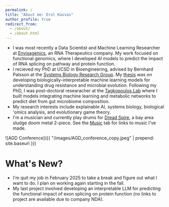```yaml
---
permalink: /
title: "About me: Erol Kavvas"
author_profile: true
redirect_from: 
  - /about/
  - /about.html
---
```


* I was most recently a Data Scientist and Machine Learning Researcher at [Envisagenics](https://www.envisagenics.com/), an RNA Therapeutics company. My work focused on functional genomics, where I developed AI models to predict the impact of RNA splicing on pathway and protein function.
* I recieved my PhD at UCSD in Bioengineering, advised by Bernhard Palsson at the [Systems Biology Research Group](https://systemsbiology.ucsd.edu/). My [thesis](https://www.proquest.com/openview/a7992517c1b25767e97e57a23dc7aa07/1?cbl=51922&diss=y&pq-origsite=gscholar) was on developing biologically-interpretable machine learning models for understanding drug resistance and microbial evolution. Following my PhD, I was post-doctoral researacher at the [Tagkopoulos Lab](http://tagkopouloslab.ucdavis.edu/) where I built models integrating machine learning and metabolic networks to predict diet from gut microbiome composition. 
* My research interests include explainable AI, systems biology, biological 'omics analysis, and evolutionary game theory.
* I'm a musician and currently play drums for [Dread Spire](https://open.spotify.com/artist/19sbutOT1IUBohowndpZTD?si=OYULTN-3SqqovcELIEjdug), a bay area sludge doom metal 2-piece. See the [Music](https://erolkavvas.github.io/music/) tab for links to music I've made. 

![AGD Conference]({{ "/images/AGD_conference_copy.jpeg" | prepend: site.baseurl }})

What's New?
======
* I'm quit my job in February 2025 to take a break and figure out what I want to do. I plan on working again starting in the fall.
* My last project involved developing an interpretable LLM for predicting the functional impact of exon splicing on protein function (no links to project are available due to company NDA).

<!-- ![Erol Drumming]({{ "/images/erol_drumming_1.JPG" | prepend: site.baseurl }}) -->